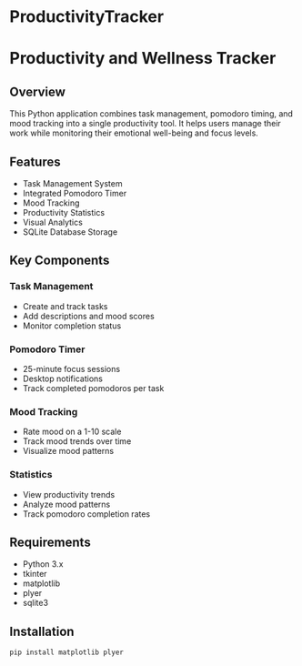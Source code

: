 # ProductivityTracker
# Productivity and Wellness Tracker

## Overview
This Python application combines task management, pomodoro timing, and mood tracking into a single productivity tool. It helps users manage their work while monitoring their emotional well-being and focus levels.

## Features
- Task Management System
- Integrated Pomodoro Timer
- Mood Tracking
- Productivity Statistics
- Visual Analytics
- SQLite Database Storage

## Key Components

### Task Management
- Create and track tasks
- Add descriptions and mood scores
- Monitor completion status

### Pomodoro Timer
- 25-minute focus sessions
- Desktop notifications
- Track completed pomodoros per task

### Mood Tracking
- Rate mood on a 1-10 scale
- Track mood trends over time
- Visualize mood patterns

### Statistics
- View productivity trends
- Analyze mood patterns
- Track pomodoro completion rates

## Requirements
- Python 3.x
- tkinter
- matplotlib
- plyer
- sqlite3

## Installation
```bash
pip install matplotlib plyer
